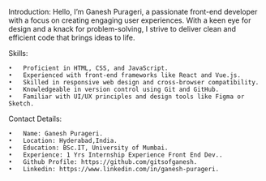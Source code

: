 Introduction:
Hello, I’m Ganesh Purageri, a passionate front-end developer with a focus on creating engaging user experiences. With a keen eye for design and a knack for problem-solving, I strive to deliver clean and efficient code that brings ideas to life.

Skills:

	•	Proficient in HTML, CSS, and JavaScript.
	•	Experienced with front-end frameworks like React and Vue.js.
	•	Skilled in responsive web design and cross-browser compatibility.
	•	Knowledgeable in version control using Git and GitHub.
	•	Familiar with UI/UX principles and design tools like Figma or Sketch.

Contact Details:

	•	Name: Ganesh Purageri.
	•	Location: Hyderabad,India.
	•	Education: BSc.IT, University of Mumbai.
	•	Experience: 1 Yrs Internship Experience Front End Dev..
	•	Github Profile: https://github.com/gitsofganesh.
	•	Linkedin: https://www.linkedin.com/in/ganesh-purageri.